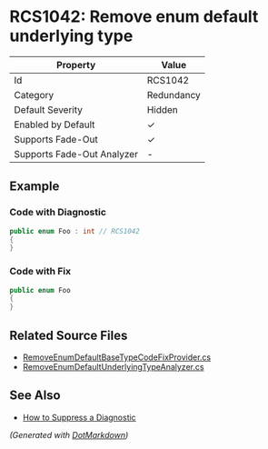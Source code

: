 # RCS1042: Remove enum default underlying type

| Property                    | Value      |
| --------------------------- | ---------- |
| Id                          | RCS1042    |
| Category                    | Redundancy |
| Default Severity            | Hidden     |
| Enabled by Default          | &#x2713;   |
| Supports Fade\-Out          | &#x2713;   |
| Supports Fade\-Out Analyzer | \-         |

## Example

### Code with Diagnostic

```csharp
public enum Foo : int // RCS1042
{
}
```

### Code with Fix

```csharp
public enum Foo
{
}
```

## Related Source Files

* [RemoveEnumDefaultBaseTypeCodeFixProvider.cs](../../src/Analyzers.CodeFixes/CSharp/CodeFixes/RemoveEnumDefaultBaseTypeCodeFixProvider.cs)
* [RemoveEnumDefaultUnderlyingTypeAnalyzer.cs](../../src/Analyzers/CSharp/Analysis/RemoveEnumDefaultUnderlyingTypeAnalyzer.cs)

## See Also

* [How to Suppress a Diagnostic](../HowToConfigureAnalyzers.md#how-to-suppress-a-diagnostic)

*\(Generated with [DotMarkdown](http://github.com/JosefPihrt/DotMarkdown)\)*
